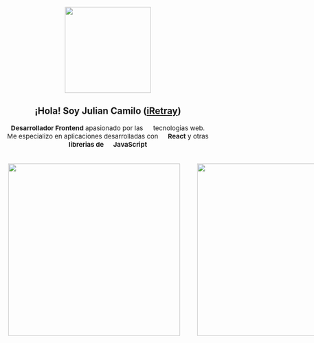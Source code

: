 <p align="center" width="300">
   <img align="center" width="200" src="https://avatars.githubusercontent.com/u/47187585?s=400&u=4093891962c1f82be116b6b93ea927a0424fa349&v=4" />
   <h2 align="center">¡Hola! Soy Julian Camilo (<a href="https://github.com/iRetray" target="blank">iRetray</a>)</h2>
</p>

<p align="center" style="font-size:15;"><strong>Desarrollador Frontend</strong> apasionado por las <img width="15" src="https://upload.wikimedia.org/wikipedia/commons/6/61/HTML5_logo_and_wordmark.svg"> tecnologias web.<br /> Me especializo en aplicaciones desarrolladas con <strong><img width="15" src="https://upload.wikimedia.org/wikipedia/commons/4/47/React.svg"> React</strong> y  otras <strong>librerias de <img width="15" src="https://upload.wikimedia.org/wikipedia/commons/9/99/Unofficial_JavaScript_logo_2.svg"> JavaScript</strong></p>

<div style="display:flex;text-align:center">
    <img width="400" style="padding:20" align="center" src="https://mir-s3-cdn-cf.behance.net/project_modules/fs/39ce0e107735743.5fad8a482e0e7.png"/>
    <img width="400" style="padding:20" align="center" src="https://mir-s3-cdn-cf.behance.net/project_modules/disp/3e1ac9106735289.5f96fe3de0af0.png"/>
    <img width="400" style="padding:20" align="center" src="https://mir-s3-cdn-cf.behance.net/project_modules/fs/1cf8f6106733717.5f96f82813315.png"/>
    <img width="400" style="padding:20" align="center" src="https://mir-s3-cdn-cf.behance.net/project_modules/fs/3a505d100307819.5f0604bd94b5b.png"/>
    <img width="400" style="padding:20" align="center" src="https://mir-s3-cdn-cf.behance.net/project_modules/max_1200/3a5e43100256865.5f04f26c7926e.png"/>
</div>
